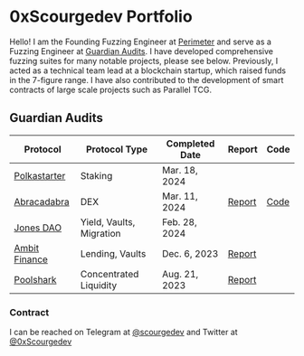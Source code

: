 # 0xScourgedev Portfolio

Hello! I am the Founding Fuzzing Engineer at [Perimeter](https://cantina.xyz/guilds/perimeter) and serve as a Fuzzing Engineer at [Guardian Audits](https://guardianaudits.com). I have developed comprehensive fuzzing suites for many notable projects, please see below. Previously, I acted as a technical team lead at a blockchain startup, which raised funds in the 7-figure range. I have also contributed to the development of smart contracts of large scale projects such as Parallel TCG.

## Guardian Audits

| Protocol                                  | Protocol Type            | Completed Date | Report                                                                                          | Code |
| ----------------------------------------- | ------------------------ | -------------- | ----------------------------------------------------------------------------------------------- | ---- |
| [Polkastarter](https://polkastarter.com)  | Staking                  | Mar. 18, 2024  |                                                                                                 |  |
| [Abracadabra](https://abracadabra.money/) | DEX                      | Mar. 11, 2024  | [Report](https://github.com/ljz3/portfolio/blob/main/guardian-audits/2024-03-21_MIMSwap.pdf)     | [Code](https://github.com/ljz3/abracadabra-money-contracts-fuzz-public/tree/main/src/fuzzing) |
| [Jones DAO](https://www.jonesdao.io)      | Yield, Vaults, Migration | Feb. 28, 2024  |                                                                                                 |      |
| [Ambit Finance](https://ambit.finance/)   | Lending, Vaults          | Dec. 6, 2023   | [Report](https://github.com/ljz3/portfolio/blob/main/guardian-audits/2023-12-06_Ambit.pdf)      |      |
| [Poolshark](https://www.poolshark.fi/)    | Concentrated Liquidity   | Aug. 21, 2023  | [Report](https://github.com/ljz3/portfolio/blob/main/guardian-audits/Poolshark_Limit_Audit.pdf) |      |

### Contract

I can be reached on Telegram at [@scourgedev](https://t.me/scourgedev) and Twitter at [@0xScourgedev](https://twitter.com/0xscourgedev)